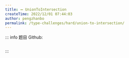 ```yaml
---
title: ➖ UnionToIntersection
createTime: 2022/12/01 07:44:03
author: pengzhanbo
permalink: /type-challenges/hard/union-to-intersection/
---
```


::: info 题目
Github: []()

```ts
```
:::
